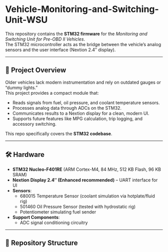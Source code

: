 # Vehicle-Monitoring-and-Switching-Unit-WSU
This repository contains the **STM32 firmware** for the *Monitoring and Switching Unit for Pre-OBD II Vehicles*.  
The STM32 microcontroller acts as the bridge between the vehicle’s analog sensors and the user interface (Nextion 2.4″ display).  

---

## 📌 Project Overview
Older vehicles lack modern instrumentation and rely on outdated gauges or “dummy lights.”  
This project provides a compact module that:
- Reads signals from fuel, oil pressure, and coolant temperature sensors.
- Processes analog data through ADCs on the STM32.
- Communicates results to a Nextion display for a clean, modern UI.
- Supports future features like MPG calculation, trip logging, and accessory switching.

This repo specifically covers the **STM32 codebase**.

---

## 🛠 Hardware
- **STM32 Nucleo-F401RE** (ARM Cortex-M4, 84 MHz, 512 KB Flash, 96 KB SRAM)  
- **Nextion Display 2.4″ (Enhanced recommended)** – UART interface for UI  
- **Sensors**:
  - 680015 Temperature Sensor (coolant simulation via hotplate/fluid rig)
  - 501460 Oil Pressure Sensor (tested with hydrostatic rig)
  - Potentiometer simulating fuel sender
- **Support Components**:
  - ADC signal conditioning circuitry

---

## 📂 Repository Structure
